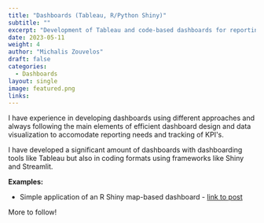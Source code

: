 ```yaml
---
title: "Dashboards (Tableau, R/Python Shiny)"
subtitle: ""
excerpt: "Development of Tableau and code-based dashboards for reporting and continuous insights."
date: 2023-05-11
weight: 4
author: "Michalis Zouvelos"
draft: false
categories:
  - Dashboards
layout: single
image: featured.png
links:
---
```


 I have experience in developing dashboards using different approaches and always following the main elements of efficient dashboard design and data visualization to accomodate reporting needs and tracking of KPI's.

 I have developed a significant amount of dashboards with dashboarding tools like Tableau but also in coding formats using frameworks like Shiny and Streamlit. 

**Examples:**
- Simple application of an R Shiny map-based dashboard - [link to post](https://mzouvelos.github.io/blog/shiny-dashboards/)

More to follow!
